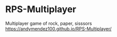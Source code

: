# RPS-Multiplayer
Multiplayer game of rock, paper, sisssors
https://andymendez100.github.io/RPS-Multiplayer/

